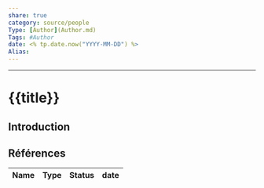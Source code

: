 ```yaml
---
share: true 
category: source/people
Type: [Author](Author.md)
Tags: #Author
date: <% tp.date.now("YYYY-MM-DD") %>
Alias:
---
```

***
# {{title}}

## Introduction



## Références

| Name | Type | Status | date |
| ---- | ---- | ------ | ---- |
